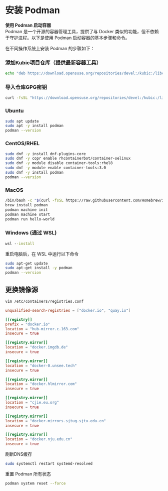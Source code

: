 # 安装 Podman

**使用 Podman 启动容器**  
Podman 是一个开源的容器管理工具，提供了与 Docker 类似的功能，但不依赖于守护进程。以下是使用 Podman 启动容器的基本步骤和命令。  

在不同操作系统上安装 Podman 的步骤如下：  

### 添加Kubic项目仓库（提供最新容器工具）
```bash
echo "deb https://download.opensuse.org/repositories/devel:/kubic:/libcontainers:/stable/xUbuntu_$(lsb_release -rs)/ /" | sudo tee /etc/apt/sources.list.d/devel:kubic:libcontainers:stable.list
```

### 导入仓库GPG密钥
```bash
curl -fsSL "https://download.opensuse.org/repositories/devel:/kubic:/libcontainers:/stable/xUbuntu_$(lsb_release -rs)/Release.key" | sudo gpg --dearmor | sudo tee /etc/apt/trusted.gpg.d/libcontainers.gpg > /dev/null
```

### Ubuntu
```bash
sudo apt update
sudo apt -y install podman
podman --version
```

### CentOS/RHEL
```bash
sudo dnf -y install dnf-plugins-core
sudo dnf -y copr enable rhcontainerbot/container-selinux
sudo dnf -y module disable container-tools:rhel8
sudo dnf -y module enable container-tools:3.0
sudo dnf -y install podman
podman --version
```

### MacOS
```bash
/bin/bash -c "$(curl -fsSL https://raw.githubusercontent.com/Homebrew/install/HEAD/install.sh)"
brew install podman
podman machine init
podman machine start
podman run hello-world
```

### Windows (通过 WSL)
```bat
wsl --install
```
重启电脑后，在 WSL 中运行以下命令  
```bash
sudo apt-get update
sudo apt-get install -y podman
podman --version
```

## 更换镜像源
```bash
vim /etc/containers/registries.conf
```
```conf
unqualified-search-registries = ["docker.io", "quay.io"]

[[registry]]
prefix = "docker.io"
location = "hub-mirror.c.163.com"
insecure = true

[[registry.mirror]]
location = "docker.imgdb.de"
insecure = true

[[registry.mirror]]
location = "docker-0.unsee.tech"
insecure = true

[[registry.mirror]]
location = "docker.hlmirror.com"
insecure = true

[[registry.mirror]]
location = "cjie.eu.org"
insecure = true

[[registry.mirror]]
location = "docker.mirrors.sjtug.sjtu.edu.cn"
insecure = true

[[registry.mirror]]
location = "docker.nju.edu.cn"
insecure = true
```

刷新DNS缓存
```bash
sudo systemctl restart systemd-resolved
```

重置 Podman 所有状态
```bash
podman system reset --force
```